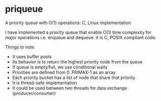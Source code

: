 priqueue
========

A priority queue with O(1) operations: C, Linux implementation

I have implemented a priority queue that enable O(1) time complexity for major operations i.e. enqueue and dequeue.
It is C, POSIX compliant code.

Things to note
- It uses buffer pools
- Its behavior is to return the highest priority node from the queue
- If queue is empty/full, we use conditional waits
- Priorities are defined from 0..PRIMAX-1 as an array
- Each priority bucket has a list of node that share that priority
- It is thread-safe implementation
- It could be used between two threads for data exchange (producer/consumer)

